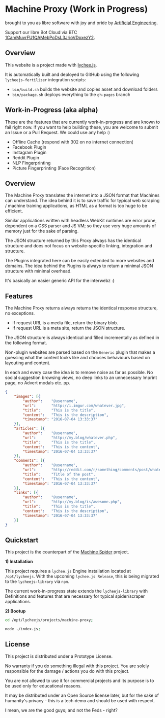 
# Machine Proxy (Work in Progress)

brought to you as libre software with joy and pride by [Artificial Engineering](http://artificial.engineering).

Support our libre Bot Cloud via BTC [1CamMuvrFU1QAMebPoDsL3JrioVDoxezY2](bitcoin:1CamMuvrFU1QAMebPoDsL3JrioVDoxezY2?amount=0.5&label=lychee.js%20Support).



## Overview

This website is a project made with [lychee.js](https://lychee.js.org).

It is automatically built and deployed to GitHub using the following
`lycheejs-fertilizer` integration scripts:

- `bin/build.sh` builds the website and copies asset and download folders
- `bin/package.sh` deploys everything to the `gh-pages` branch


## Work-in-Progress (aka alpha)

These are the features that are currently work-in-progress and are known
to fail right now. If you want to help building these, you are welcome to
submit an Issue or a Pull Request. We could use any help :)

- Offline Cache (respond with 302 on no internet connection)
- Facebook Plugin
- Instagram Plugin
- Reddit Plugin
- NLP Fingerprinting
- Picture Fingerprinting (Face Recognition)


## Overview

The Machine Proxy translates the internet into a JSON format
that Machines can understand. The idea behind it is to save
traffic for typical web scraping / machine training applications,
as HTML as a format is too huge to be efficient.

Similar applications written with headless WebKit runtimes
are error prone, dependent on a CSS parser and JS VM; so they
use very huge amounts of memory just for the sake of parsing.

The JSON structure returned by this Proxy always has the
identical structure and does not focus on website-specific
linking, integration and structure.

The Plugins integrated here can be easily extended to more
websites and domains. The idea behind the Plugins is always
to return a minimal JSON structure with minimal overhead.

It's basically an easier generic API for the interwebz :)



## Features

The Machine Proxy returns always returns the identical
response structure, no exceptions.

- If request URL is a media file, return the binary blob.
- If request URL is a meta site, return the JSON structure.

The JSON structure is always identical and filled incrementally
as defined in the following format.

Non-plugin websites are parsed based on the `Generic` plugin
that makes a guessing what the content looks like and chooses
behaviours based on layouting and content.

In each and every case the idea is to remove noise as far as
possible. No social suggestion browsing views, no deep links
to an unnecessary Imprint page, no Advert modals etc. pp.

```json
{
	"images": [{
		"author":    "@username",
		"url":       "http://i.imgur.com/whatever.jpg",
		"title":     "This is the title",
		"content":   "This is the description",
		"timestamp": "2016-07-04 13:33:37"
	}],
	"articles": [{
		"author":    "@username",
		"url":       "http://my.blog/whatever.php",
		"title":     "This is the title",
		"content":   "This is the content",
		"timestamp": "2016-07-04 13:33:37"
	}],
	"comments": [{
		"author":    "@username",
		"url":       "http://reddit.com/r/something/comments/post/whatever",
		"title":     "Title of the post",
		"content":   "This is the content",
		"timestamp": "2016-07-04 13:33:37"
	}],
	"links": [{
		"author":    "@username",
		"url":       "http://my.blog/is/awesome.php",
		"title":     "This is the title",
		"content":   "This is the description",
		"timestamp": "2016-07-04 13:33:37"
	}]
}
```



## Quickstart

This project is the counterpart of the [Machine Spider](https://github.com/Artificial-Engineering/machine-spider.git)
project.


**1) Installation**

This project requires a `lychee.js` Engine installation located
at `/opt/lycheejs`. With the upcoming `lychee.js Release`, this
is being migrated to the `lycheejs-library` via `npm`.

The current work-in-progress state extends the `lycheejs-library`
with Definitions and features that are necessary for typical
spider/scraper applications.


**2) Bootup**

```bash
cd /opt/lycheejs/projects/machine-proxy;

node ./index.js;
```



## License

This project is distributed under a Prototype License.

No warranty if you do something illegal with this project.
You are solely responsible for the damage / actions you
do with this project.

You are not allowed to use it for commercial projects and
its purpose is to be used only for educational reasons.

It may be distributed under an Open Source license later,
but for the sake of humanity's privacy - this is a tech demo
and should be used with respect.

I mean, we are the good guys; and not the Feds - right?

